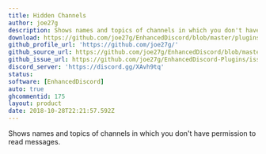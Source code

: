 ```yaml
---
title: Hidden Channels
author: joe27g
description: Shows names and topics of channels in which you don't have permission to read messages.
download: https://github.com/joe27g/EnhancedDiscord/blob/master/plugins/hidden_channels.js
github_profile_url: 'https://github.com/joe27g/'
github_source_url: https://github.com/joe27g/EnhancedDiscord/blob/master/plugins/hidden_channels.js
github_issue_url: https://github.com/joe27g/EnhancedDiscord-Plugins/issues
discord_server: 'https://discord.gg/XAvh9tq'
status:
software: [EnhancedDiscord]
auto: true
ghcommentid: 175
layout: product
date: 2018-10-28T22:21:57.592Z
---
```

Shows names and topics of channels in which you don't have permission to read messages.